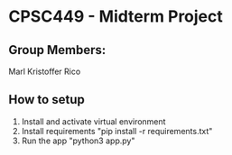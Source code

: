 # CPSC449 - Midterm Project

## Group Members:

Marl Kristoffer Rico

## How to setup

1. Install and activate virtual environment
2. Install requirements "pip install -r requirements.txt"
3. Run the app "python3 app.py"
